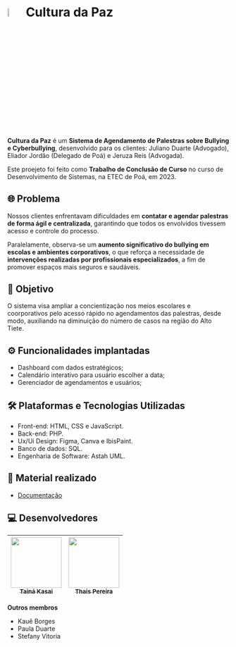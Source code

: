 <h1 align-item="center"><img width="7%" alt="147 Sem Título_20231122085107" src="https://github.com/user-attachments/assets/cad59f63-867a-4aca-a060-e308a47606fe" /> Cultura da Paz</h1> 



**Cultura da Paz** é um **Sistema de Agendamento de Palestras sobre Bullying e Cyberbullying**, desenvolvido para os clientes: Juliano Duarte (Advogado), Eliador Jordão (Delegado de Poá) e Jeruza Reis (Advogada).

Este proejeto foi feito como **Trabalho de Conclusão de Curso** no curso de Desenvolvimento de Sistemas, na ETEC de Poá, em 2023.

<!--## índice
* [Design do projeto](###Design-do-projeto-🎨)
* [Tecnologias Utilizadas](###Tecnologias-Utilizadas-🛠️)-->

## 🌐 Problema
Nossos clientes enfrentavam dificuldades em **contatar e agendar palestras de forma ágil e centralizada**, garantindo que todos os envolvidos tivessem acesso e controle do processo.

Paralelamente, observa-se um **aumento significativo do bullying em escolas e ambientes corporativos**, o que reforça a necessidade de **intervenções realizadas por profissionais especializados**, a fim de promover espaços mais seguros e saudáveis.

## 🎯 Objetivo
O sistema visa ampliar a concientização nos meios escolares e coorporativos pelo acesso rápido no agendamentos das palestras, desde modo, auxiliando na diminuição do número de casos na região do Alto Tiete.

## ⚙️ Funcionalidades implantadas
* Dashboard com dados estratégicos;
* Calendário interativo para usuário escolher a data;
* Gerenciador de agendamentos e usuários;

## 🛠️ Plataformas e Tecnologias Utilizadas 
* Front-end: HTML, CSS e JavaScript.
* Back-end: PHP.
* Ux/Ui Design: Figma, Canva e IbisPaint.
* Banco de dados: SQL.
* Engenharia de Software: Astah UML.

## 📄 Material realizado
* <a href="https://docs.google.com/document/d/1verBH0uvinnAPRIVeonxClHsl0-COn9XLjR4yut5Au8/edit?usp=drive_link">Documentação</a>

## 💻 Desenvolvedores
| [<img loading="lazy" src="https://avatars.githubusercontent.com/u/136513139?v=4" width=115><br><sub>Tainá Kasai</sub>](https://github.com/tahkasai) |  [<img loading="lazy" src="https://avatars.githubusercontent.com/u/174390418?v=4" width=115><br><sub>Thais Pereira</sub>](https://github.com/ThaisPOliveira) | 
| :---: | :---: | 

<b>Outros membros</b>
* Kauê Borges
* Paula Duarte
* Stefany Vitoria
